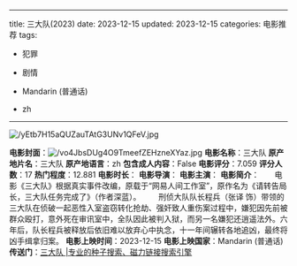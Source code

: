 
---
title: 三大队(2023)
date: 2023-12-15
updated: 2023-12-15
categories: 电影推荐
tags:

- 犯罪
- 剧情

- Mandarin (普通话)
- zh
---

<img src="https://image.tmdb.org/t/p/original/yEtb7H15aQUZauTAtG3UNv1QFeV.jpg" alt="/yEtb7H15aQUZauTAtG3UNv1QFeV.jpg" title="/yEtb7H15aQUZauTAtG3UNv1QFeV.jpg">

**电影封面**：<img src="https://image.tmdb.org/t/p/w200/vo4JbsDUg4O9TmeefZEHzneXYaz.jpg" alt="/vo4JbsDUg4O9TmeefZEHzneXYaz.jpg" title="/vo4JbsDUg4O9TmeefZEHzneXYaz.jpg">
**电影名称**：三大队
**原产地片名**：三大队
**原产地语言**：zh
**包含成人内容**：False
**电影评分**：7.059
**评分人数**：17
**热门程度**：12.881
**电影时长**：
**电影导演**：
**电影主演**：
**电影简介**：　　电影《三大队》根据真实事件改编，原载于“网易人间工作室”，原作名为《请转告局长，三大队任务完成了》（作者深蓝）。 　　刑侦大队队长程兵（张译 饰）带领的三大队在侦破一起恶性入室盗窃转化抢劫、强奸致人重伤案过程中，嫌犯因先前被群众殴打，意外死在审讯室中，全队因此被判入狱，而另一名嫌犯还逍遥法外。六年后，队长程兵被释放后依旧难以放弃心中执念，十一年间辗转各地追凶，最终将凶手缉拿归案。
**电影上映时间**：2023-12-15
**电影上映国家**：Mandarin (普通话)
**传送门**：[三大队 |专业的种子搜索、磁力链接搜索引擎](https://movie.amd794.com:2083/?search=%E4%B8%89%E5%A4%A7%E9%98%9F&ordering=&mode=match_phrase&page_size=10&page=1)

